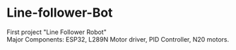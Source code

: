 # Line-follower-Bot
First project "Line Follower Robot" 
<br>
Major Components: ESP32, L289N Motor driver, PID Controller, N20 motors.
